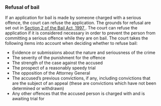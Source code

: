 ###  Refusal of bail

If an application for bail is made by someone charged with a serious offence,
the court can refuse the application. The grounds for refusal are set out in [
Section 2 of the Bail Act, 1997
](http://www.irishstatutebook.ie/1997/en/act/pub/0016/sec0002.html#zza16y1997s2)
. The court can refuse the application if it is considered necessary in order
to prevent the person from committing a serious offence while they are on
bail. The court takes the following items into account when deciding whether
to refuse bail:

  * Evidence or submissions about the nature and seriousness of the crime 
  * The severity of the punishment for the offence 
  * The strength of the case against the accused 
  * The prospect of a reasonably speedy trial 
  * The opposition of the Attorney General 
  * The accused’s previous convictions, if any, including convictions that are the subject of an appeal (these are convictions which have not been determined or withdrawn) 
  * Any other offences that the accused person is charged with and is awaiting trial for 
